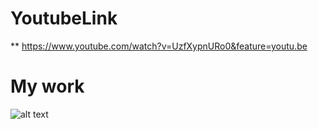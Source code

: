 # YoutubeLink 

** https://www.youtube.com/watch?v=UzfXypnURo0&feature=youtu.be



# My work


![alt text](https://github.com/SAMYAKLJAIN/message_app/blob/master/flutter%20app/home.jpeg)

